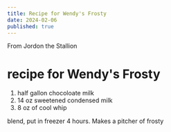 ```yaml
---
title: Recipe for Wendy's Frosty
date: 2024-02-06
published: true
---
```


From Jordon the Stallion

# recipe for Wendy's Frosty

1. half gallon chocoloate milk
2. 14 oz sweetened condensed milk
3. 8 oz of cool whip

blend, put in freezer 4 hours. Makes a pitcher of frosty
